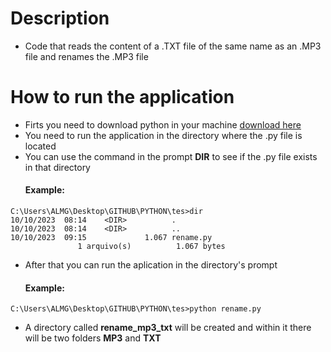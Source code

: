 # Description
- Code that reads the content of a .TXT file of the same name as an .MP3 file and renames the .MP3 file

# How to run the application
- Firts you need to download python in your machine <a href= "https://www.python.org/downloads/" > download here </a>
- You need to run the application in the directory where the .py file is located
- You can use the command in the prompt <b>DIR</b> to see if the .py file exists in that directory
  <h4>Example:</h4>
```
C:\Users\ALMG\Desktop\GITHUB\PYTHON\tes>dir
10/10/2023  08:14    <DIR>          .
10/10/2023  08:14    <DIR>          ..
10/10/2023  09:15             1.067 rename.py
               1 arquivo(s)          1.067 bytes
```
- After that you can run the aplication in the directory's prompt
  <h4>Example:</h4>                
```
C:\Users\ALMG\Desktop\GITHUB\PYTHON\tes>python rename.py
```
- A directory called <b>rename_mp3_txt</b> will be created and within it there will be two folders <b>MP3</b> and <b>TXT</b>
